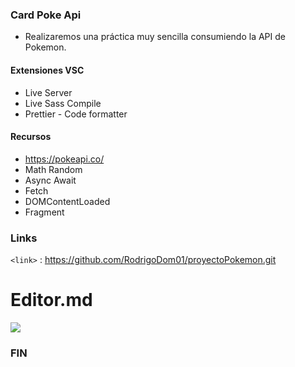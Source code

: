 ### Card Poke Api

- Realizaremos una práctica muy sencilla consumiendo la API de Pokemon.

#### Extensiones VSC

- Live Server
- Live Sass Compile
- Prettier - Code formatter

#### Recursos

- https://pokeapi.co/
- Math Random
- Async Await
- Fetch
- DOMContentLoaded
- Fragment

### Links

`<link>` : <https://github.com/RodrigoDom01/proyectoPokemon.git>

# Editor.md

![](https://pandao.github.io/editor.md/images/logos/editormd-logo-180x180.png)













### FIN